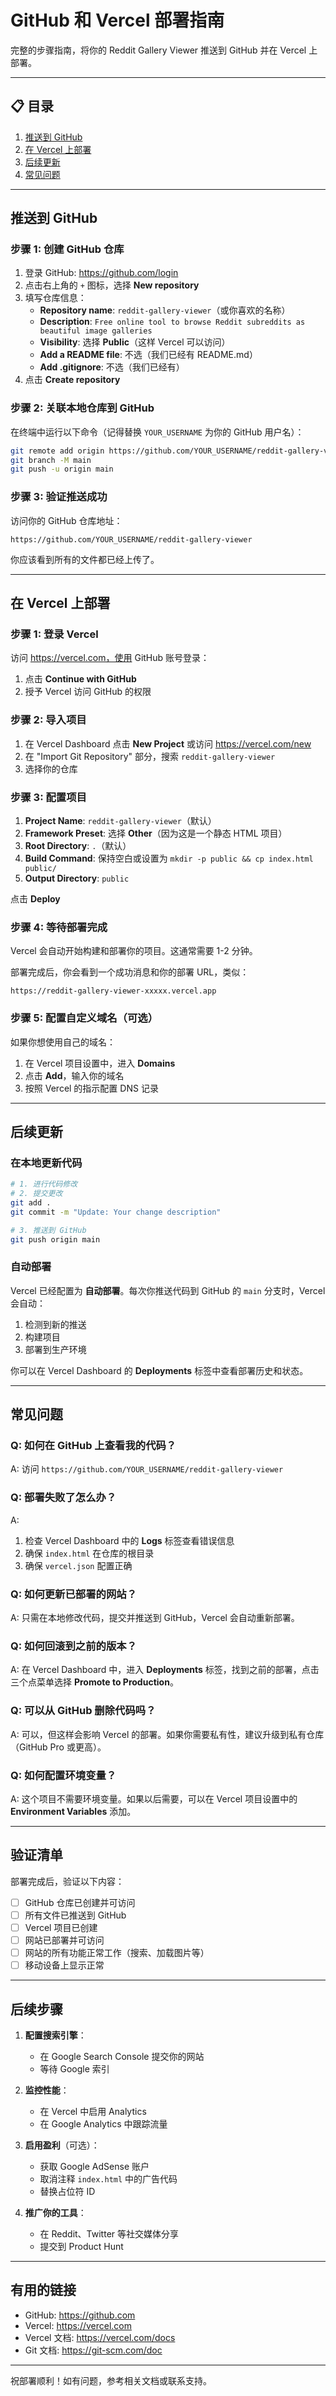 # GitHub 和 Vercel 部署指南

完整的步骤指南，将你的 Reddit Gallery Viewer 推送到 GitHub 并在 Vercel 上部署。

---

## 📋 目录

1. [推送到 GitHub](#推送到-github)
2. [在 Vercel 上部署](#在-vercel-上部署)
3. [后续更新](#后续更新)
4. [常见问题](#常见问题)

---

## 推送到 GitHub

### 步骤 1: 创建 GitHub 仓库

1. 登录 GitHub: https://github.com/login
2. 点击右上角的 `+` 图标，选择 **New repository**
3. 填写仓库信息：
   - **Repository name**: `reddit-gallery-viewer`（或你喜欢的名称）
   - **Description**: `Free online tool to browse Reddit subreddits as beautiful image galleries`
   - **Visibility**: 选择 **Public**（这样 Vercel 可以访问）
   - **Add a README file**: 不选（我们已经有 README.md）
   - **Add .gitignore**: 不选（我们已经有）
4. 点击 **Create repository**

### 步骤 2: 关联本地仓库到 GitHub

在终端中运行以下命令（记得替换 `YOUR_USERNAME` 为你的 GitHub 用户名）：

```bash
git remote add origin https://github.com/YOUR_USERNAME/reddit-gallery-viewer.git
git branch -M main
git push -u origin main
```

### 步骤 3: 验证推送成功

访问你的 GitHub 仓库地址：
```
https://github.com/YOUR_USERNAME/reddit-gallery-viewer
```

你应该看到所有的文件都已经上传了。

---

## 在 Vercel 上部署

### 步骤 1: 登录 Vercel

访问 https://vercel.com，使用 GitHub 账号登录：
1. 点击 **Continue with GitHub**
2. 授予 Vercel 访问 GitHub 的权限

### 步骤 2: 导入项目

1. 在 Vercel Dashboard 点击 **New Project** 或访问 https://vercel.com/new
2. 在 "Import Git Repository" 部分，搜索 `reddit-gallery-viewer`
3. 选择你的仓库

### 步骤 3: 配置项目

1. **Project Name**: `reddit-gallery-viewer`（默认）
2. **Framework Preset**: 选择 **Other**（因为这是一个静态 HTML 项目）
3. **Root Directory**: `.`（默认）
4. **Build Command**: 保持空白或设置为 `mkdir -p public && cp index.html public/`
5. **Output Directory**: `public`

点击 **Deploy**

### 步骤 4: 等待部署完成

Vercel 会自动开始构建和部署你的项目。这通常需要 1-2 分钟。

部署完成后，你会看到一个成功消息和你的部署 URL，类似：
```
https://reddit-gallery-viewer-xxxxx.vercel.app
```

### 步骤 5: 配置自定义域名（可选）

如果你想使用自己的域名：

1. 在 Vercel 项目设置中，进入 **Domains**
2. 点击 **Add**，输入你的域名
3. 按照 Vercel 的指示配置 DNS 记录

---

## 后续更新

### 在本地更新代码

```bash
# 1. 进行代码修改
# 2. 提交更改
git add .
git commit -m "Update: Your change description"

# 3. 推送到 GitHub
git push origin main
```

### 自动部署

Vercel 已经配置为 **自动部署**。每次你推送代码到 GitHub 的 `main` 分支时，Vercel 会自动：
1. 检测到新的推送
2. 构建项目
3. 部署到生产环境

你可以在 Vercel Dashboard 的 **Deployments** 标签中查看部署历史和状态。

---

## 常见问题

### Q: 如何在 GitHub 上查看我的代码？

A: 访问 `https://github.com/YOUR_USERNAME/reddit-gallery-viewer`

### Q: 部署失败了怎么办？

A:
1. 检查 Vercel Dashboard 中的 **Logs** 标签查看错误信息
2. 确保 `index.html` 在仓库的根目录
3. 确保 `vercel.json` 配置正确

### Q: 如何更新已部署的网站？

A: 只需在本地修改代码，提交并推送到 GitHub，Vercel 会自动重新部署。

### Q: 如何回滚到之前的版本？

A: 在 Vercel Dashboard 中，进入 **Deployments** 标签，找到之前的部署，点击三个点菜单选择 **Promote to Production**。

### Q: 可以从 GitHub 删除代码吗？

A: 可以，但这样会影响 Vercel 的部署。如果你需要私有性，建议升级到私有仓库（GitHub Pro 或更高）。

### Q: 如何配置环境变量？

A: 这个项目不需要环境变量。如果以后需要，可以在 Vercel 项目设置中的 **Environment Variables** 添加。

---

## 验证清单

部署完成后，验证以下内容：

- [ ] GitHub 仓库已创建并可访问
- [ ] 所有文件已推送到 GitHub
- [ ] Vercel 项目已创建
- [ ] 网站已部署并可访问
- [ ] 网站的所有功能正常工作（搜索、加载图片等）
- [ ] 移动设备上显示正常

---

## 后续步骤

1. **配置搜索引擎**：
   - 在 Google Search Console 提交你的网站
   - 等待 Google 索引

2. **监控性能**：
   - 在 Vercel 中启用 Analytics
   - 在 Google Analytics 中跟踪流量

3. **启用盈利**（可选）：
   - 获取 Google AdSense 账户
   - 取消注释 `index.html` 中的广告代码
   - 替换占位符 ID

4. **推广你的工具**：
   - 在 Reddit、Twitter 等社交媒体分享
   - 提交到 Product Hunt

---

## 有用的链接

- GitHub: https://github.com
- Vercel: https://vercel.com
- Vercel 文档: https://vercel.com/docs
- Git 文档: https://git-scm.com/doc

---

祝部署顺利！如有问题，参考相关文档或联系支持。
